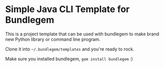 # Simple Java CLI Template for Bundlegem

This is a project template that can be used with bundlegem to make brand new Python library or command line program.

Clone it into `~/.bundlegem/templates` and you're ready to rock.

Make sure you installed bundlegem, `gem install bundlegem` :)
